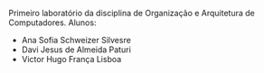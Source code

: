 Primeiro laboratório da disciplina de Organização e Arquitetura de Computadores.
Alunos:
  - Ana Sofia Schweizer Silvesre
  - Davi Jesus de Almeida Paturi
  - Victor Hugo França Lisboa
